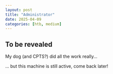 ```yaml
---
layout: post
title: "Administrator"
date: 2025-04-09
categories: [htb, medium]
---
```


## To be revealed
My dog (and CPTS?) did all the work really...

... but this machine is still active, come back later!
